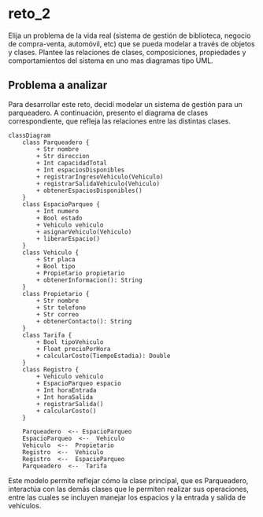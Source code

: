 # reto_2
Elija un problema de la vida real (sistema de gestión de biblioteca, negocio de compra-venta, automóvil, etc) que se pueda modelar a través de objetos y clases. Plantee las relaciones de clases, composiciones, propiedades y comportamientos del sistema en uno mas diagramas tipo UML.
## Problema a analizar
Para desarrollar este reto, decidí modelar un sistema de gestión para un parqueadero. A continuación, presento el diagrama de clases correspondiente, que refleja las relaciones entre las distintas clases.
```mermaid
classDiagram
    class Parqueadero {
        + Str nombre
        + Str direccion
        + Int capacidadTotal
        + Int espaciosDisponibles
        + registrarIngresoVehiculo(Vehiculo)
        + registrarSalidaVehiculo(Vehiculo)
        + obtenerEspaciosDisponibles()
    }
    class EspacioParqueo {
        + Int numero
        + Bool estado
        + Vehiculo vehiculo
        + asignarVehiculo(Vehiculo)
        + liberarEspacio()
    }
    class Vehiculo {
        + Str placa
        + Bool tipo
        + Propietario propietario
        + obtenerInformacion(): String
    }
    class Propietario {
        + Str nombre
        + Str telefono
        + Str correo
        + obtenerContacto(): String
    }
    class Tarifa {
        + Bool tipoVehiculo
        + Float precioPorHora
        + calcularCosto(TiempoEstadia): Double
    }
    class Registro {
        + Vehiculo vehiculo
        + EspacioParqueo espacio
        + Int horaEntrada
        + Int horaSalida
        + registrarSalida()
        + calcularCosto()
    }

    Parqueadero  <-- EspacioParqueo 
    EspacioParqueo  <--  Vehiculo 
    Vehiculo  <--  Propietario 
    Registro  <--  Vehiculo 
    Registro  <--  EspacioParqueo 
    Parqueadero  <--  Tarifa
```

Este modelo permite reflejar cómo la clase principal, que es Parqueadero, interactúa con las demás clases que le permiten realizar sus operaciones, entre las cuales se incluyen manejar los espacios y la entrada y salida de vehículos.
